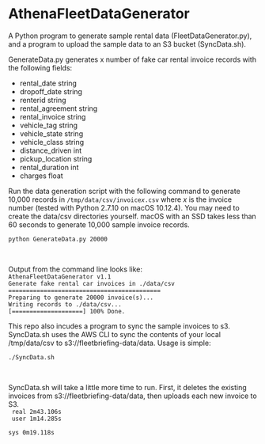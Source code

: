 <h1>AthenaFleetDataGenerator</h1>
A Python program to generate sample rental data (FleetDataGenerator.py), and a program to 
upload the sample data to an S3 bucket (SyncData.sh).
<p>
GenerateData.py generates x number of fake car rental invoice records with the following fields:
<ul>
<li>rental_date string</li>
<li>dropoff_date string</li>
<li>renterid string</li>
<li>rental_agreement string</li>
<li>rental_invoice string</li>
<li>vehicle_tag string</li>
<li>vehicle_state string</li>
<li>vehicle_class string</li>
<li>distance_driven int</li>
<li>pickup_location string</li>
<li>rental_duration int</li>
<li>charges float</li>
</ul>
<p>
Run the data generation script with the following 
command to generate 10,000 records in <code>/tmp/data/csv/invoice<i>x</i>.csv</code> where
<i>x</i> is the invoice number (tested with Python 
2.7.10 on macOS 10.12.4). You may need to create the data/csv
directories yourself. macOS with an SSD takes less than 
60 seconds to generate 10,000 sample invoice records.<p>
<code>python GenerateData.py 20000</code>
<p>&nbsp;<p>
Output from the command line looks like:
<code>
AthenaFleetDataGenerator v1.1
Generate fake rental car invoices in ./data/csv
===========================================
Preparing to generate 20000 invoice(s)...
Writing records to ./data/csv...
[====================] 100% Done.
</code>


This repo also incudes a program to sync the sample
invoices to s3. SyncData.sh uses the AWS CLI to sync
the contents of your local /tmp/data/csv to 
s3://fleetbriefing-data/data. Usage is simple:<p>
<code>./SyncData.sh</code>
<p>&nbsp;<p>

SyncData.sh will take a little more time to run. First, it deletes
the existing invoices from s3://fleetbriefing-data/data,
then uploads each new invoice to S3.<br>
<code>
real	2m43.106s<br>
user	1m14.285s<br>
sys	0m19.118s</code>
<p>&nbsp;<p>

